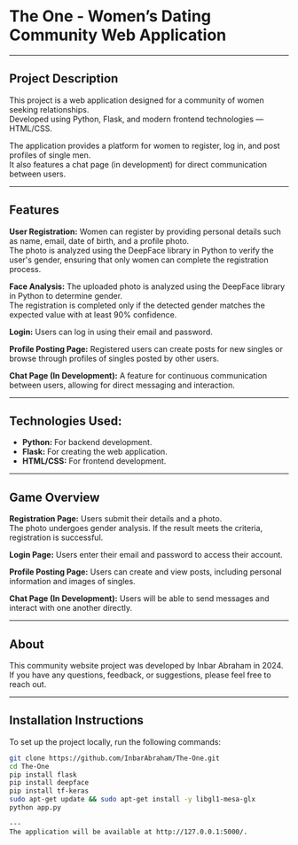 # **The One** - Women’s Dating Community Web Application

---

## **Project Description**

This project is a web application designed for a community of women seeking relationships.  
Developed using Python, Flask, and modern frontend technologies — HTML/CSS.

The application provides a platform for women to register, log in, and post profiles of single men.  
It also features a chat page (in development) for direct communication between users.

---

## **Features**

**User Registration:** Women can register by providing personal details such as name, email, date of birth, and a profile photo.  
The photo is analyzed using the DeepFace library in Python to verify the user's gender, ensuring that only women can complete the registration process.

**Face Analysis:** The uploaded photo is analyzed using the DeepFace library in Python to determine gender.  
The registration is completed only if the detected gender matches the expected value with at least 90% confidence.

**Login:** Users can log in using their email and password.

**Profile Posting Page:** Registered users can create posts for new singles or browse through profiles of singles posted by other users.

**Chat Page (In Development):** A feature for continuous communication between users, allowing for direct messaging and interaction.

---

## **Technologies Used:**

- **Python:** For backend development.
- **Flask:** For creating the web application.
- **HTML/CSS:** For frontend development.

---

## **Game Overview**

**Registration Page:** Users submit their details and a photo.  
The photo undergoes gender analysis. If the result meets the criteria, registration is successful.

**Login Page:** Users enter their email and password to access their account.

**Profile Posting Page:** Users can create and view posts, including personal information and images of singles.

**Chat Page (In Development):** Users will be able to send messages and interact with one another directly.

---

## **About**

This community website project was developed by Inbar Abraham in 2024.  
If you have any questions, feedback, or suggestions, please feel free to reach out.

---

## **Installation Instructions**

To set up the project locally, run the following commands:

```bash
git clone https://github.com/InbarAbraham/The-One.git
cd The-One
pip install flask
pip install deepface
pip install tf-keras
sudo apt-get update && sudo apt-get install -y libgl1-mesa-glx
python app.py

---
The application will be available at http://127.0.0.1:5000/.



